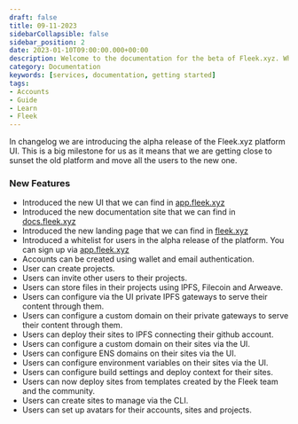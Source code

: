 ```yaml
---
draft: false
title: 09-11-2023
sidebarCollapsible: false
sidebar_position: 2
date: 2023-01-10T09:00:00.000+00:00
description: Welcome to the documentation for the beta of Fleek.xyz. Whether you are an expert or an absolute beginner, you'll find your answers here.
category: Documentation
keywords: [services, documentation, getting started]
tags:
- Accounts
- Guide
- Learn
- Fleek
---
```


In changelog we are introducing the alpha release of the Fleek.xyz platform UI. This is a big milestone for us as it means that we are getting close to sunset the old platform and move all the users to the new one.

### New Features

- Introduced the new UI that we can find in [app.fleek.xyz](https://app.fleek.xyz)
- Introduced the new documentation site that we can find in [docs.fleek.xyz](https://docs.fleek.xyz)
- Introduced the new landing page that we can find in [fleek.xyz](https://fleek.xyz)
- Introduced a whitelist for users in the alpha release of the platform. You can sign up via [app.fleek.xyz](https://app.fleek.xyz)
- Accounts can be created using wallet and email authentication.
- User can create projects.
- Users can invite other users to their projects.
- Users can store files in their projects using IPFS, Filecoin and Arweave.
- Users can configure via the UI private IPFS gateways to serve their content through them.
- Users can configure a custom domain on their private gateways to serve their content through them.
- Users can deploy their sites to IPFS connecting their github account.
- Users can configure a custom domain on their sites via the UI.
- Users can configure ENS domains on their sites via the UI.
- Users can configure environment variables on their sites via the UI.
- Users can configure build settings and deploy context for their sites.
- Users can now deploy sites from templates created by the Fleek team and the community.
- Users can create sites to manage via the CLI.
- Users can set up avatars for their accounts, sites and projects.